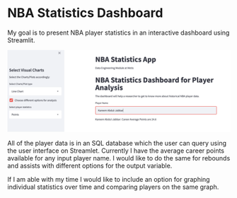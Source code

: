 # NBA Statistics Dashboard

 My goal is to present NBA player statistics in an interactive dashboard using Streamlit.
 
 ![](https://github.com/DerekCall/data_engineering/blob/main/Screen%20Shot%202021-10-12%20at%205.26.56%20PM.png?raw=true)

All of the player data is in an SQL database which the user can query using the user interface on Streamlet.
Currently I have the average career points available for any input player name. I would like to do the same for rebounds and assists with different options for the output variable.

If I am able with my time I would like to include an option for graphing individual statistics over time and comparing players on the same graph.

